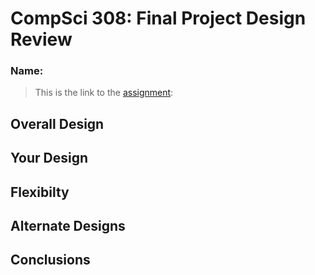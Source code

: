 # CompSci 308: Final Project Design Review

### Name: 

> This is the link to the [assignment](http://www.cs.duke.edu/courses/compsci308/current/assign/04_final/):


## Overall Design


## Your Design


## Flexibilty


## Alternate Designs


## Conclusions

